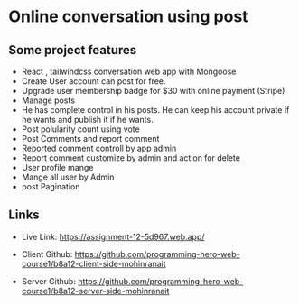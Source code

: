 # Online conversation using post

## Some project features
- React , tailwindcss conversation web app with Mongoose
- Create User account can post for free.
- Upgrade user  membership badge for $30 with online payment (Stripe)
- Manage posts
- He has complete control in his posts. He can keep his account private if he wants and publish it if he wants.
- Post polularity count using vote 
- Post Comments and report comment
- Reported comment controll by app admin
- Report comment customize by admin and action for delete
- User profile mange
- Mange all user by Admin
- post Pagination

## Links

- Live Link: https://assignment-12-5d967.web.app/
- Client Github: https://github.com/programming-hero-web-course1/b8a12-client-side-mohinranait

- Server Github: https://github.com/programming-hero-web-course1/b8a12-server-side-mohinranait

